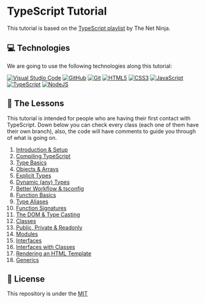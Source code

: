 # TypeScript Tutorial

This tutorial is based on the [TypeScript playlist](https://www.youtube.com/playlist?list=PL4cUxeGkcC9gUgr39Q_yD6v-bSyMwKPUI) by The Net Ninja.

## 💻 Technologies
We are going to use the following technologies along this tutorial:

[<img alt="Visual Studio Code" src="https://img.shields.io/badge/VisualStudioCode-0078d7.svg?style=for-the-badge&logo=visual-studio-code&logoColor=white"/>][vscode]
[<img alt="GitHub" src="https://img.shields.io/badge/github-%23121011.svg?style=for-the-badge&logo=github&logoColor=white"/>][github]
[<img alt="Git" src="https://img.shields.io/badge/git-%23F05033.svg?style=for-the-badge&logo=git&logoColor=white"/>][git]
[<img alt="HTML5" src="https://img.shields.io/badge/html5-%23E34F26.svg?style=for-the-badge&logo=html5&logoColor=white"/>][html]
[<img alt="CSS3" src="https://img.shields.io/badge/css3-%231572B6.svg?style=for-the-badge&logo=css3&logoColor=white"/>][css]
[<img alt="JavaScript" src="https://img.shields.io/badge/javascript-%23323330.svg?style=for-the-badge&logo=javascript&logoColor=%23F7DF1E"/>][javascript]
[<img alt="TypeScript" src="https://img.shields.io/badge/typescript-%23007ACC.svg?style=for-the-badge&logo=typescript&logoColor=white"/>][typescript]
[<img alt="NodeJS" src="https://img.shields.io/badge/node.js-%2343853D.svg?style=for-the-badge&logo=node-dot-js&logoColor=white"/>][node]

## 🤔 The Lessons
This tutorial is intended for people who are having their first contact with TypeScript. Down below you can check every class (each one of them have their own branch), also, the code will have comments to guide you through of what is going on.

1. [Introduction & Setup](https://github.com/Henrique-Peixoto/typescript-the-net-ninja/tree/lesson-1)</br>
2. [Compiling TypeScript](https://github.com/Henrique-Peixoto/typescript-the-net-ninja/tree/lesson-2)</br>
3. [Type Basics](https://github.com/Henrique-Peixoto/typescript-the-net-ninja/tree/lesson-3)</br>
4. [Objects & Arrays](https://github.com/Henrique-Peixoto/typescript-the-net-ninja/tree/lesson-4)</br>
5. [Explicit Types](https://github.com/Henrique-Peixoto/typescript-the-net-ninja/tree/lesson-5)</br>
6. [Dynamic (any) Types](https://github.com/Henrique-Peixoto/typescript-the-net-ninja/tree/lesson-6)</br>
7. [Better Workflow & tsconfig](https://github.com/Henrique-Peixoto/typescript-the-net-ninja/tree/lesson-7)</br>
8. [Function Basics](https://github.com/Henrique-Peixoto/typescript-the-net-ninja/tree/lesson-8)</br>
9. [Type Aliases](https://github.com/Henrique-Peixoto/typescript-the-net-ninja/tree/lesson-9)</br>
10. [Function Signatures](https://github.com/Henrique-Peixoto/typescript-the-net-ninja/tree/lesson-10)</br>
11. [The DOM & Type Casting](https://github.com/Henrique-Peixoto/typescript-the-net-ninja/tree/lesson-11)</br>
12. [Classes](https://github.com/Henrique-Peixoto/typescript-the-net-ninja/tree/lesson-12)</br>
13. [Public, Private & Readonly](https://github.com/Henrique-Peixoto/typescript-the-net-ninja/tree/lesson-13)</br>
14. [Modules](https://github.com/Henrique-Peixoto/typescript-the-net-ninja/tree/lesson-14)</br>
15. [Interfaces](https://github.com/Henrique-Peixoto/typescript-the-net-ninja/tree/lesson-15)</br>
16. [Interfaces with Classes](https://github.com/Henrique-Peixoto/typescript-the-net-ninja/tree/lesson-16)</br>
17. [Rendering an HTML Template](https://github.com/Henrique-Peixoto/typescript-the-net-ninja/tree/lesson-17)</br>
18. [Generics](https://github.com/Henrique-Peixoto/typescript-the-net-ninja/tree/lesson-18)</br>

## 📝 License
This repository is under the [MIT](LICENSE)

[vscode]:https://code.visualstudio.com/
[html]:https://developer.mozilla.org/en-US/docs/Web/HTML
[css]:https://developer.mozilla.org/en-US/docs/Web/CSS
[javascript]:https://developer.mozilla.org/en-US/docs/Web/JavaScript
[typescript]:https://www.typescriptlang.org/
[github]:https://github.com/
[git]:https://git-scm.com/
[node]:https://nodejs.org/en/
